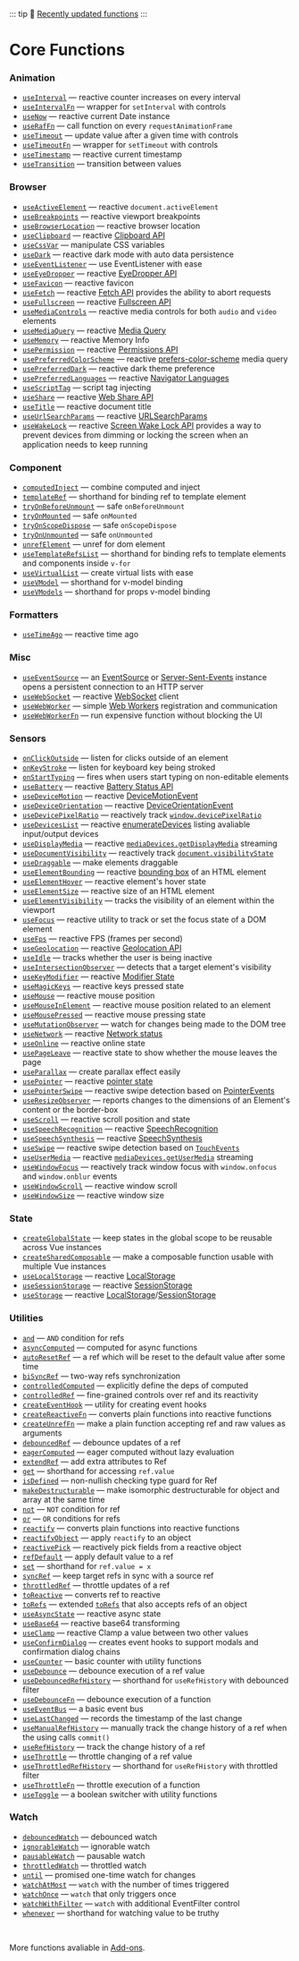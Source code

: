 ::: tip
📰 [Recently updated functions](/recently-updated)
:::

# Core Functions

<!--GENERATED LIST, DO NOT MODIFY MANUALLY-->
<!--FUNCTIONS_LIST_STARTS-->
### Animation
  - [`useInterval`](https://vueuse.org/shared/useInterval/) — reactive counter increases on every interval
  - [`useIntervalFn`](https://vueuse.org/shared/useIntervalFn/) — wrapper for `setInterval` with controls
  - [`useNow`](https://vueuse.org/core/useNow/) — reactive current Date instance
  - [`useRafFn`](https://vueuse.org/core/useRafFn/) — call function on every `requestAnimationFrame`
  - [`useTimeout`](https://vueuse.org/shared/useTimeout/) — update value after a given time with controls
  - [`useTimeoutFn`](https://vueuse.org/shared/useTimeoutFn/) — wrapper for `setTimeout` with controls
  - [`useTimestamp`](https://vueuse.org/core/useTimestamp/) — reactive current timestamp
  - [`useTransition`](https://vueuse.org/core/useTransition/) — transition between values

### Browser
  - [`useActiveElement`](https://vueuse.org/core/useActiveElement/) — reactive `document.activeElement`
  - [`useBreakpoints`](https://vueuse.org/core/useBreakpoints/) — reactive viewport breakpoints
  - [`useBrowserLocation`](https://vueuse.org/core/useBrowserLocation/) — reactive browser location
  - [`useClipboard`](https://vueuse.org/core/useClipboard/) — reactive [Clipboard API](https://developer.mozilla.org/en-US/docs/Web/API/Clipboard_API)
  - [`useCssVar`](https://vueuse.org/core/useCssVar/) — manipulate CSS variables
  - [`useDark`](https://vueuse.org/core/useDark/) — reactive dark mode with auto data persistence
  - [`useEventListener`](https://vueuse.org/core/useEventListener/) — use EventListener with ease
  - [`useEyeDropper`](https://vueuse.org/core/useEyeDropper/) — reactive [EyeDropper API](https://developer.mozilla.org/en-US/docs/Web/API/EyeDropper_API)
  - [`useFavicon`](https://vueuse.org/core/useFavicon/) — reactive favicon
  - [`useFetch`](https://vueuse.org/core/useFetch/) — reactive [Fetch API](https://developer.mozilla.org/en-US/docs/Web/API/Fetch_API) provides the ability to abort requests
  - [`useFullscreen`](https://vueuse.org/core/useFullscreen/) — reactive [Fullscreen API](https://developer.mozilla.org/en-US/docs/Web/API/Fullscreen_API)
  - [`useMediaControls`](https://vueuse.org/core/useMediaControls/) — reactive media controls for both `audio` and `video` elements
  - [`useMediaQuery`](https://vueuse.org/core/useMediaQuery/) — reactive [Media Query](https://developer.mozilla.org/en-US/docs/Web/CSS/Media_Queries/Testing_media_queries)
  - [`useMemory`](https://vueuse.org/core/useMemory/) — reactive Memory Info
  - [`usePermission`](https://vueuse.org/core/usePermission/) — reactive [Permissions API](https://developer.mozilla.org/en-US/docs/Web/API/Permissions_API)
  - [`usePreferredColorScheme`](https://vueuse.org/core/usePreferredColorScheme/) — reactive [prefers-color-scheme](https://developer.mozilla.org/en-US/docs/Web/CSS/@media/prefers-color-scheme) media query
  - [`usePreferredDark`](https://vueuse.org/core/usePreferredDark/) — reactive dark theme preference
  - [`usePreferredLanguages`](https://vueuse.org/core/usePreferredLanguages/) — reactive [Navigator Languages](https://developer.mozilla.org/en-US/docs/Web/API/NavigatorLanguage/languages)
  - [`useScriptTag`](https://vueuse.org/core/useScriptTag/) — script tag injecting
  - [`useShare`](https://vueuse.org/core/useShare/) — reactive [Web Share API](https://developer.mozilla.org/en-US/docs/Web/API/Navigator/share)
  - [`useTitle`](https://vueuse.org/core/useTitle/) — reactive document title
  - [`useUrlSearchParams`](https://vueuse.org/core/useUrlSearchParams/) — reactive [URLSearchParams](https://developer.mozilla.org/en-US/docs/Web/API/URLSearchParams)
  - [`useWakeLock`](https://vueuse.org/core/useWakeLock/) — reactive [Screen Wake Lock API](https://developer.mozilla.org/en-US/docs/Web/API/Screen_Wake_Lock_API) provides a way to prevent devices from dimming or locking the screen when an application needs to keep running

### Component
  - [`computedInject`](https://vueuse.org/core/computedInject/) — combine computed and inject
  - [`templateRef`](https://vueuse.org/core/templateRef/) — shorthand for binding ref to template element
  - [`tryOnBeforeUnmount`](https://vueuse.org/shared/tryOnBeforeUnmount/) — safe `onBeforeUnmount`
  - [`tryOnMounted`](https://vueuse.org/shared/tryOnMounted/) — safe `onMounted`
  - [`tryOnScopeDispose`](https://vueuse.org/shared/tryOnScopeDispose/) — safe `onScopeDispose`
  - [`tryOnUnmounted`](https://vueuse.org/shared/tryOnUnmounted/) — safe `onUnmounted`
  - [`unrefElement`](https://vueuse.org/core/unrefElement/) — unref for dom element
  - [`useTemplateRefsList`](https://vueuse.org/core/useTemplateRefsList/) — shorthand for binding refs to template elements and components inside `v-for`
  - [`useVirtualList`](https://vueuse.org/core/useVirtualList/) — create virtual lists with ease
  - [`useVModel`](https://vueuse.org/core/useVModel/) — shorthand for v-model binding
  - [`useVModels`](https://vueuse.org/core/useVModels/) — shorthand for props v-model binding

### Formatters
  - [`useTimeAgo`](https://vueuse.org/core/useTimeAgo/) — reactive time ago

### Misc
  - [`useEventSource`](https://vueuse.org/core/useEventSource/) — an [EventSource](https://developer.mozilla.org/en-US/docs/Web/API/EventSource) or [Server-Sent-Events](https://developer.mozilla.org/en-US/docs/Web/API/Server-sent_events) instance opens a persistent connection to an HTTP server
  - [`useWebSocket`](https://vueuse.org/core/useWebSocket/) — reactive [WebSocket](https://developer.mozilla.org/en-US/docs/Web/API/WebSocket/WebSocket) client
  - [`useWebWorker`](https://vueuse.org/core/useWebWorker/) — simple [Web Workers](https://developer.mozilla.org/en-US/docs/Web/API/Web_Workers_API/Using_web_workers) registration and communication
  - [`useWebWorkerFn`](https://vueuse.org/core/useWebWorkerFn/) — run expensive function without blocking the UI

### Sensors
  - [`onClickOutside`](https://vueuse.org/core/onClickOutside/) — listen for clicks outside of an element
  - [`onKeyStroke`](https://vueuse.org/core/onKeyStroke/) — listen for keyboard key being stroked
  - [`onStartTyping`](https://vueuse.org/core/onStartTyping/) — fires when users start typing on non-editable elements
  - [`useBattery`](https://vueuse.org/core/useBattery/) — reactive [Battery Status API](https://developer.mozilla.org/en-US/docs/Web/API/Battery_Status_API)
  - [`useDeviceMotion`](https://vueuse.org/core/useDeviceMotion/) — reactive [DeviceMotionEvent](https://developer.mozilla.org/en-US/docs/Web/API/DeviceMotionEvent)
  - [`useDeviceOrientation`](https://vueuse.org/core/useDeviceOrientation/) — reactive [DeviceOrientationEvent](https://developer.mozilla.org/en-US/docs/Web/API/DeviceOrientationEvent)
  - [`useDevicePixelRatio`](https://vueuse.org/core/useDevicePixelRatio/) — reactively track [`window.devicePixelRatio`](https://developer.mozilla.org/ru/docs/Web/API/Window/devicePixelRatio)
  - [`useDevicesList`](https://vueuse.org/core/useDevicesList/) — reactive [enumerateDevices](https://developer.mozilla.org/en-US/docs/Web/API/MediaDevices/enumerateDevices) listing avaliable input/output devices
  - [`useDisplayMedia`](https://vueuse.org/core/useDisplayMedia/) — reactive [`mediaDevices.getDisplayMedia`](https://developer.mozilla.org/en-US/docs/Web/API/MediaDevices/getDisplayMedia) streaming
  - [`useDocumentVisibility`](https://vueuse.org/core/useDocumentVisibility/) — reactively track [`document.visibilityState`](https://developer.mozilla.org/en-US/docs/Web/API/Document/visibilityState)
  - [`useDraggable`](https://vueuse.org/core/useDraggable/) — make elements draggable
  - [`useElementBounding`](https://vueuse.org/core/useElementBounding/) — reactive [bounding box](https://developer.mozilla.org/en-US/docs/Web/API/Element/getBoundingClientRect) of an HTML element
  - [`useElementHover`](https://vueuse.org/core/useElementHover/) — reactive element's hover state
  - [`useElementSize`](https://vueuse.org/core/useElementSize/) — reactive size of an HTML element
  - [`useElementVisibility`](https://vueuse.org/core/useElementVisibility/) — tracks the visibility of an element within the viewport
  - [`useFocus`](https://vueuse.org/core/useFocus/) — reactive utility to track or set the focus state of a DOM element
  - [`useFps`](https://vueuse.org/core/useFps/) — reactive FPS (frames per second)
  - [`useGeolocation`](https://vueuse.org/core/useGeolocation/) — reactive [Geolocation API](https://developer.mozilla.org/en-US/docs/Web/API/Geolocation_API)
  - [`useIdle`](https://vueuse.org/core/useIdle/) — tracks whether the user is being inactive
  - [`useIntersectionObserver`](https://vueuse.org/core/useIntersectionObserver/) — detects that a target element's visibility
  - [`useKeyModifier`](https://vueuse.org/core/useKeyModifier/) — reactive [Modifier State](https://developer.mozilla.org/en-US/docs/Web/API/KeyboardEvent/getModifierState)
  - [`useMagicKeys`](https://vueuse.org/core/useMagicKeys/) — reactive keys pressed state
  - [`useMouse`](https://vueuse.org/core/useMouse/) — reactive mouse position
  - [`useMouseInElement`](https://vueuse.org/core/useMouseInElement/) — reactive mouse position related to an element
  - [`useMousePressed`](https://vueuse.org/core/useMousePressed/) — reactive mouse pressing state
  - [`useMutationObserver`](https://vueuse.org/core/useMutationObserver/) — watch for changes being made to the DOM tree
  - [`useNetwork`](https://vueuse.org/core/useNetwork/) — reactive [Network status](https://developer.mozilla.org/en-US/docs/Web/API/Network_Information_API)
  - [`useOnline`](https://vueuse.org/core/useOnline/) — reactive online state
  - [`usePageLeave`](https://vueuse.org/core/usePageLeave/) — reactive state to show whether the mouse leaves the page
  - [`useParallax`](https://vueuse.org/core/useParallax/) — create parallax effect easily
  - [`usePointer`](https://vueuse.org/core/usePointer/) — reactive [pointer state](https://developer.mozilla.org/en-US/docs/Web/API/Pointer_events)
  - [`usePointerSwipe`](https://vueuse.org/core/usePointerSwipe/) — reactive swipe detection based on [PointerEvents](https://developer.mozilla.org/en-US/docs/Web/API/PointerEvent)
  - [`useResizeObserver`](https://vueuse.org/core/useResizeObserver/) — reports changes to the dimensions of an Element's content or the border-box
  - [`useScroll`](https://vueuse.org/core/useScroll/) — reactive scroll position and state
  - [`useSpeechRecognition`](https://vueuse.org/core/useSpeechRecognition/) — reactive [SpeechRecognition](https://developer.mozilla.org/en-US/docs/Web/API/SpeechRecognition)
  - [`useSpeechSynthesis`](https://vueuse.org/core/useSpeechSynthesis/) — reactive [SpeechSynthesis](https://developer.mozilla.org/en-US/docs/Web/API/SpeechSynthesis)
  - [`useSwipe`](https://vueuse.org/core/useSwipe/) — reactive swipe detection based on [`TouchEvents`](https://developer.mozilla.org/en-US/docs/Web/API/TouchEvent)
  - [`useUserMedia`](https://vueuse.org/core/useUserMedia/) — reactive [`mediaDevices.getUserMedia`](https://developer.mozilla.org/en-US/docs/Web/API/MediaDevices/getUserMedia) streaming
  - [`useWindowFocus`](https://vueuse.org/core/useWindowFocus/) — reactively track window focus with `window.onfocus` and `window.onblur` events
  - [`useWindowScroll`](https://vueuse.org/core/useWindowScroll/) — reactive window scroll
  - [`useWindowSize`](https://vueuse.org/core/useWindowSize/) — reactive window size

### State
  - [`createGlobalState`](https://vueuse.org/shared/createGlobalState/) — keep states in the global scope to be reusable across Vue instances
  - [`createSharedComposable`](https://vueuse.org/shared/createSharedComposable/) — make a composable function usable with multiple Vue instances
  - [`useLocalStorage`](https://vueuse.org/core/useLocalStorage/) — reactive [LocalStorage](https://developer.mozilla.org/en-US/docs/Web/API/Window/localStorage)
  - [`useSessionStorage`](https://vueuse.org/core/useSessionStorage/) — reactive [SessionStorage](https://developer.mozilla.org/en-US/docs/Web/API/Window/sessionStorage)
  - [`useStorage`](https://vueuse.org/core/useStorage/) — reactive [LocalStorage](https://developer.mozilla.org/en-US/docs/Web/API/Window/localStorage)/[SessionStorage](https://developer.mozilla.org/en-US/docs/Web/API/Window/sessionStorage)

### Utilities
  - [`and`](https://vueuse.org/shared/and/) — `AND` condition for refs
  - [`asyncComputed`](https://vueuse.org/core/asyncComputed/) — computed for async functions
  - [`autoResetRef`](https://vueuse.org/core/autoResetRef/) — a ref which will be reset to the default value after some time
  - [`biSyncRef`](https://vueuse.org/shared/biSyncRef/) — two-way refs synchronization
  - [`controlledComputed`](https://vueuse.org/shared/controlledComputed/) — explicitly define the deps of computed
  - [`controlledRef`](https://vueuse.org/shared/controlledRef/) — fine-grained controls over ref and its reactivity
  - [`createEventHook`](https://vueuse.org/shared/createEventHook/) — utility for creating event hooks
  - [`createReactiveFn`](https://vueuse.org/shared/createReactiveFn/) — converts plain functions into reactive functions
  - [`createUnrefFn`](https://vueuse.org/core/createUnrefFn/) — make a plain function accepting ref and raw values as arguments
  - [`debouncedRef`](https://vueuse.org/shared/debouncedRef/) — debounce updates of a ref
  - [`eagerComputed`](https://vueuse.org/shared/eagerComputed/) — eager computed without lazy evaluation
  - [`extendRef`](https://vueuse.org/shared/extendRef/) — add extra attributes to Ref
  - [`get`](https://vueuse.org/shared/get/) — shorthand for accessing `ref.value`
  - [`isDefined`](https://vueuse.org/shared/isDefined/) — non-nullish checking type guard for Ref
  - [`makeDestructurable`](https://vueuse.org/shared/makeDestructurable/) — make isomorphic destructurable for object and array at the same time
  - [`not`](https://vueuse.org/shared/not/) — `NOT` condition for ref
  - [`or`](https://vueuse.org/shared/or/) — `OR` conditions for refs
  - [`reactify`](https://vueuse.org/shared/reactify/) — converts plain functions into reactive functions
  - [`reactifyObject`](https://vueuse.org/shared/reactifyObject/) — apply `reactify` to an object
  - [`reactivePick`](https://vueuse.org/shared/reactivePick/) — reactively pick fields from a reactive object
  - [`refDefault`](https://vueuse.org/shared/refDefault/) — apply default value to a ref
  - [`set`](https://vueuse.org/shared/set/) — shorthand for `ref.value = x`
  - [`syncRef`](https://vueuse.org/shared/syncRef/) — keep target refs in sync with a source ref
  - [`throttledRef`](https://vueuse.org/shared/throttledRef/) — throttle updates of a ref
  - [`toReactive`](https://vueuse.org/shared/toReactive/) — converts ref to reactive
  - [`toRefs`](https://vueuse.org/shared/toRefs/) — extended [`toRefs`](https://v3.vuejs.org/api/refs-api.html#torefs) that also accepts refs of an object
  - [`useAsyncState`](https://vueuse.org/core/useAsyncState/) — reactive async state
  - [`useBase64`](https://vueuse.org/core/useBase64/) — reactive base64 transforming
  - [`useClamp`](https://vueuse.org/core/useClamp/) — reactive Clamp a value between two other values
  - [`useConfirmDialog`](https://vueuse.org/core/useConfirmDialog/) — creates event hooks to support modals and confirmation dialog chains
  - [`useCounter`](https://vueuse.org/shared/useCounter/) — basic counter with utility functions
  - [`useDebounce`](https://vueuse.org/shared/useDebounce/) — debounce execution of a ref value
  - [`useDebouncedRefHistory`](https://vueuse.org/core/useDebouncedRefHistory/) — shorthand for `useRefHistory` with debounced filter
  - [`useDebounceFn`](https://vueuse.org/shared/useDebounceFn/) — debounce execution of a function
  - [`useEventBus`](https://vueuse.org/core/useEventBus/) — a basic event bus
  - [`useLastChanged`](https://vueuse.org/shared/useLastChanged/) — records the timestamp of the last change
  - [`useManualRefHistory`](https://vueuse.org/core/useManualRefHistory/) — manually track the change history of a ref when the using calls `commit()`
  - [`useRefHistory`](https://vueuse.org/core/useRefHistory/) — track the change history of a ref
  - [`useThrottle`](https://vueuse.org/shared/useThrottle/) — throttle changing of a ref value
  - [`useThrottledRefHistory`](https://vueuse.org/core/useThrottledRefHistory/) — shorthand for `useRefHistory` with throttled filter
  - [`useThrottleFn`](https://vueuse.org/shared/useThrottleFn/) — throttle execution of a function
  - [`useToggle`](https://vueuse.org/shared/useToggle/) — a boolean switcher with utility functions

### Watch
  - [`debouncedWatch`](https://vueuse.org/shared/debouncedWatch/) — debounced watch
  - [`ignorableWatch`](https://vueuse.org/shared/ignorableWatch/) — ignorable watch
  - [`pausableWatch`](https://vueuse.org/shared/pausableWatch/) — pausable watch
  - [`throttledWatch`](https://vueuse.org/shared/throttledWatch/) — throttled watch
  - [`until`](https://vueuse.org/shared/until/) — promised one-time watch for changes
  - [`watchAtMost`](https://vueuse.org/shared/watchAtMost/) — `watch` with the number of times triggered
  - [`watchOnce`](https://vueuse.org/shared/watchOnce/) — `watch` that only triggers once
  - [`watchWithFilter`](https://vueuse.org/shared/watchWithFilter/) — `watch` with additional EventFilter control
  - [`whenever`](https://vueuse.org/shared/whenever/) — shorthand for watching value to be truthy


<!--FUNCTIONS_LIST_ENDS-->

<br>

More functions avaliable in [Add-ons](./add-ons).
